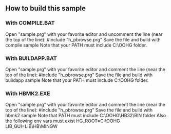 ## How to build this sample

### With COMPILE.BAT

Open "sample.prg" with your favorite editor and uncomment the line (near the top of the line):
    #include "h_pbrowse.prg"
Save the file and build with
    compile sample
Note that your PATH must include C:\OOHG folder.

### With BUILDAPP.BAT

Open "sample.prg" with your favorite editor and comment the line (near the top of the line):
    #include "h_pbrowse.prg"
Save the file and build with
    buildapp sample
Note that your PATH must include C:\OOHG folder.

### With HBMK2.EXE

Open "sample.prg" with your favorite editor and comment the line (near the top of the line):
    #include "h_pbrowse.prg"
Save the file and build with
    hbmk2 sample
Note that
   PATH must include C:\OOHG\HB32\BIN folder
Also the following env vars must exist
   HG_ROOT=C:\OOHG
   LIB_GUI=LIB\HB\MINGW
